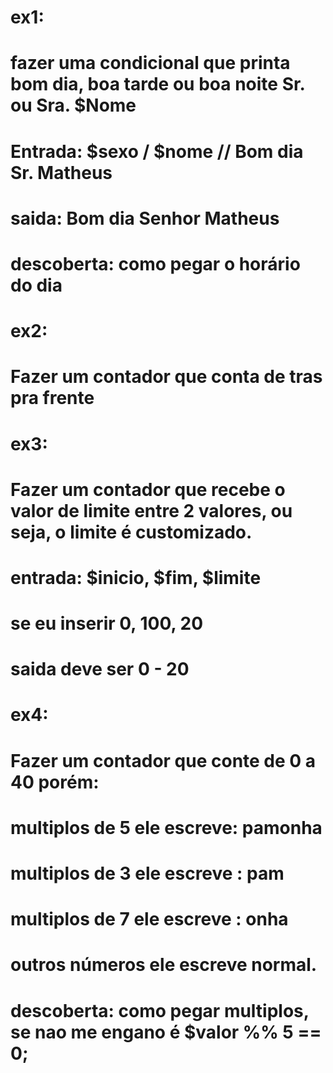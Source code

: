 # ex1:
# fazer uma condicional que printa bom dia, boa tarde ou boa noite Sr. ou Sra. $Nome
# Entrada: $sexo / $nome // Bom dia Sr. Matheus
# saida: Bom dia Senhor Matheus
# descoberta: como pegar o horário do dia



# ex2:
# Fazer um contador que conta de tras pra frente

# ex3:
# Fazer um contador que recebe o valor de limite entre 2 valores, ou seja, o limite é customizado.
# entrada: $inicio, $fim, $limite
# se eu inserir 0, 100, 20
# saida deve ser 0 - 20

# ex4:
# Fazer um contador que conte de 0 a 40 porém:
# multiplos de 5 ele escreve: pamonha
# multiplos de 3 ele escreve : pam
# multiplos de 7 ele escreve : onha
# outros números ele escreve normal.
# descoberta: como pegar multiplos, se nao me engano é $valor %% 5 == 0;
